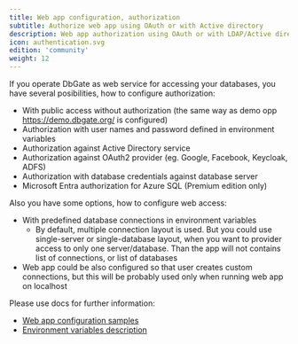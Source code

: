 ```yaml
---
title: Web app configuration, authorization
subtitle: Authorize web app using OAuth or with Active directory
description: Web app authorization using OAuth or with LDAP/Active directory
icon: authentication.svg
edition: 'community'
weight: 12
---
```


If you operate DbGate as web service for accessing your databases, you have several posibilities, how to configure authorization:
- With public access without authorization (the same way as demo opp https://demo.dbgate.org/ is configured)
- Authorization with user names and password defined in environment variables
- Authorization against Active Directory service
- Authorization against OAuth2 provider (eg. Google, Facebook, Keycloak, ADFS)
- Authorization with database credentials against database server
- Microsoft Entra authorization for Azure SQL (Premium edition only)

Also you have some options, how to configure web access:
- With predefined database connections in environment variables
  - By default, multiple connection layout is used. But you could use single-server or single-database layout, when you want to provider access to only one server/database. Than the app will not contains list of connections, or list of databases
- Web app could be also configured so that user creates custom connections, but this will be probably used only when running web app on localhost

Please use docs for further information:
  - [Web app configuration samples](https://docs.dbgate.io/web-app-config)
  - [Environment variables description](https://docs.dbgate.io/env-variables)